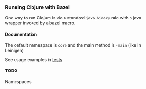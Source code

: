 ### Running Clojure with Bazel
One way to run Clojure is via a standard `java_binary` rule with a java wrapper invoked by a bazel macro.

#### Documentation
The default namespace is `core` and the main method is `-main` (like in Leinigen)

See usage examples in [tests](tests/BUILD)

#### TODO
Namespaces

